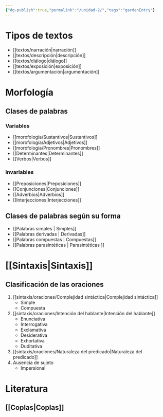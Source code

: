 ```yaml
---
{"dg-publish":true,"permalink":"/unidad-2/","tags":"gardenEntry"}
---
```


# Tipos de textos
- [[textos/narración\|narración]]
- [[textos/descripción\|descripción]]
- [[textos/diálogo\|diálogo]]
- [[textos/exposición\|exposición]]
- [[textos/argumentación\|argumentación]]
# Morfología
## Clases de palabras
### Variables
- [[morofología/Sustantivos\|Sustantivos]]
- [[morofología/Adjetivos\|Adjetivos]]
- [[morofología/Pronombres\|Pronombres]]
- [[Determinantes\|Determinantes]]
- [[Verbos\|Verbos]]
### Invariables
- [[Preposiciones\|Preposiciones]]
-  [[Conjunciones\|Conjunciones]]
- [[Adverbios\|Adverbios]]
- [[Interjecciones\|Interjecciones]]
## Clases de palabras según su forma
- [[Palabras simples \| Simples]]
- [[Palabras derivadas \| Derivadas]]
- [[Palabras compuestas \| Compuestas]]
- [[Palabras parasintéticas \| Parasintéticas ]]

# [[Sintaxis\|Sintaxis]]
## Clasificación de las oraciones
1. [[sintaxis/oraciones/Complejidad sintáctica\|Complejidad sintáctica]]
	- Simple
	- Compuesta
2. [[sintaxis/oraciones/Intención del hablante\|Intención del hablante]]
	- Enunciativa
	- Interrogativa
	- Exclamativa
	- Desiderativa
	- Exhortativa
	- Duditativa
3. [[sintaxis/oraciones/Naturaleza del predicado\|Naturaleza del predicado]]
5. Ausencia de sujeto
	- Impersional

# Literatura
[[Coplas\|Coplas]] 
- 